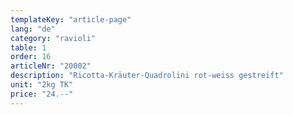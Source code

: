 ```yaml
---
templateKey: "article-page"
lang: "de"
category: "ravioli"
table: 1
order: 16 
articleNr: "20002"
description: "Ricotta-Kräuter-Quadrolini rot-weiss gestreift"
unit: "2kg TK"
price: "24.--"
---
```

